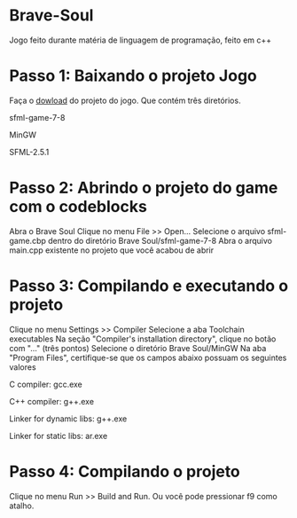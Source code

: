 # Brave-Soul
Jogo feito durante matéria de linguagem de programação, feito em c++  

# Passo 1: Baixando o projeto Jogo
<p>
  Faça o <a href=“https://drive.google.com/u/0/uc?id=1VzeQDQqCKHw4GTUVUSFpIT1eedv2BO-o&export=download“>dowload</a> do projeto do jogo. Que contém três diretórios.
</p>

sfml-game-7-8

MinGW

SFML-2.5.1


# Passo 2: Abrindo o projeto do game com o codeblocks
Abra o Brave Soul
Clique no menu File >> Open...
Selecione o arquivo sfml-game.cbp dentro do diretório Brave Soul/sfml-game-7-8
Abra o arquivo main.cpp existente no projeto que você acabou de abrir

# Passo 3: Compilando e executando o projeto
Clique no menu Settings >> Compiler
Selecione a aba Toolchain executables
Na seção "Compiler's installation directory", clique no botão com "..." (três pontos)
Selecione o diretório Brave Soul/MinGW
Na aba "Program Files", certifique-se que os campos abaixo possuam os seguintes valores

C compiler: gcc.exe

C++ compiler: g++.exe

Linker for dynamic libs: g++.exe

Linker for static libs: ar.exe

# Passo 4: Compilando o projeto
Clique no menu Run >> Build and Run. Ou você pode pressionar f9 como atalho.
